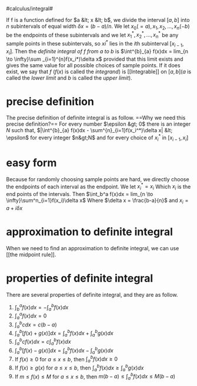 #calculus/integral#

If f is a function defined for $a &lt; x &lt; b$, we divide the interval $[a,b]$ into $n$ subintervals of equal width $\delta x = (b-a)/n$. We let $x_0 (=a),x_1,x_2,...,x_n(-b)$ be the endpoints of these subintervals and we let $x_1^*, x_2^*, . . . , x_n^*$ be any sample points in these subintervals, so $xi^*$ lies in the $i$th subinterval $[x_{i-1},x_i]$. Then the *definite integral of ​*​*$f$*​*​ from ​*​*$a$*​*​ to ​*​*$b$* is
$\int^{b}_{a} f(x)dx = lim_{n \to \infty}\sum _{i=1}^{n}f(x_i*)\delta x$
provided that this limit exists and gives the same value for all possible choices of sample points. If it does exist, we say that $f$ ($f(x)$ is called the *integrand*) is [[Integrable]] on $[a,b]$($a$ is called the *lower limit* and $b$ is called the *upper limit*).

# precise definition
The precise definition of definite integral is as follow. ==Why we need this precise definition?==
For every number $\epsilon &gt; 0$ there is an integer $N$ such that,
$|\int^{b}_{a} f(x)dx - \sum^{n}_{i=1}f(x_i^*)\delta x| &lt; \epsilon$
for every integer $n&gt;N$ and for every choice of $x_i^*$ in $[x_{i-1},x_i]$

# easy form
Because for randomly choosing sample points are hard, we directly choose the endpoints of each interval as the endpoint. We let $x_i^* = x_i$ Which $x_i$ is the end points of the intervals. Then
$\int_b^a f(x)dx = lim_{n \to \infty}\sum^n_{i=1}f(x_i)\delta x$
Where $\delta x = \frac{b-a}{n}$ and $x_i = a + i\delta x$

# approximation to definite integral
When we need to find an approximation to definite integral, we can use [[the midpoint rule]].


# properties of definite integral

There are several properties of definite integral, and they are as follow.

1. $\int_b^a f(x)dx = -\int_a^bf(x)dx$
2. $\int_a^a f(x)dx = 0$
3. $\int_a^b c dx = c(b-a)$
4. $\int_a^b [f(x)+g(x)]dx = \int_a^bf(x)dx + \int^b_ag(x)dx$
5. $\int_a^b cf(x)dx = c\int^b_a f(x)dx$
6. $\int_a^b[f(x) -g(x)]dx = \int_a^b f(x)dx - \int_a^bg(x)dx$
7. If $f(x) \geq 0$ for $a \leq x \leq b$, then $\int_a^bf(x) dx \geq 0$
8. If $f(x) \geq g(x)$ for $a \leq x \leq b$, then $\int_a^bf(x)dx \geq \int_a^bg(x)dx$
9. If $m \leq f(x) \leq M$ for $a \leq x \leq b$, then
   $m(b-a) \leq \int_a^bf(x)dx \leq M(b-a)$

